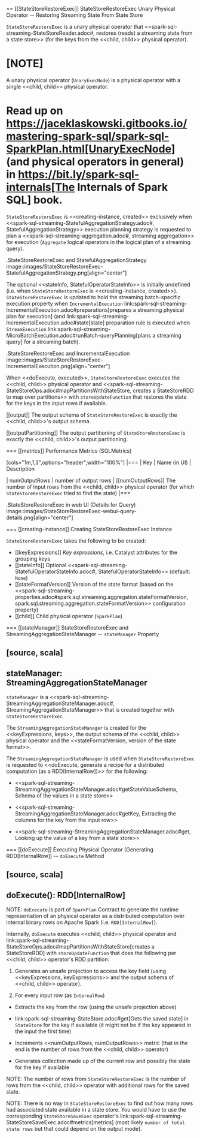 == [[StateStoreRestoreExec]] StateStoreRestoreExec Unary Physical Operator -- Restoring Streaming State From State Store

`StateStoreRestoreExec` is a unary physical operator that <<spark-sql-streaming-StateStoreReader.adoc#, restores (reads) a streaming state from a state store>> (for the keys from the <<child, child>> physical operator).

[NOTE]
====
A unary physical operator (`UnaryExecNode`) is a physical operator with a single <<child, child>> physical operator.

Read up on https://jaceklaskowski.gitbooks.io/mastering-spark-sql/spark-sql-SparkPlan.html[UnaryExecNode] (and physical operators in general) in https://bit.ly/spark-sql-internals[The Internals of Spark SQL] book.
====

`StateStoreRestoreExec` is <<creating-instance, created>> exclusively when <<spark-sql-streaming-StatefulAggregationStrategy.adoc#, StatefulAggregationStrategy>> execution planning strategy is requested to plan a <<spark-sql-streaming-aggregation.adoc#, streaming aggregation>> for execution (`Aggregate` logical operators in the logical plan of a streaming query).

.StateStoreRestoreExec and StatefulAggregationStrategy
image::images/StateStoreRestoreExec-StatefulAggregationStrategy.png[align="center"]

The optional <<stateInfo, StatefulOperatorStateInfo>> is initially undefined (i.e. when `StateStoreRestoreExec` is <<creating-instance, created>>). `StateStoreRestoreExec` is updated to hold the streaming batch-specific execution property when `IncrementalExecution` link:spark-sql-streaming-IncrementalExecution.adoc#preparations[prepares a streaming physical plan for execution] (and link:spark-sql-streaming-IncrementalExecution.adoc#state[state] preparation rule is executed when `StreamExecution` link:spark-sql-streaming-MicroBatchExecution.adoc#runBatch-queryPlanning[plans a streaming query] for a streaming batch).

.StateStoreRestoreExec and IncrementalExecution
image::images/StateStoreRestoreExec-IncrementalExecution.png[align="center"]

When <<doExecute, executed>>, `StateStoreRestoreExec` executes the <<child, child>> physical operator and <<spark-sql-streaming-StateStoreOps.adoc#mapPartitionsWithStateStore, creates a StateStoreRDD to map over partitions>> with `storeUpdateFunction` that restores the state for the keys in the input rows if available.

[[output]]
The output schema of `StateStoreRestoreExec` is exactly the <<child, child>>'s output schema.

[[outputPartitioning]]
The output partitioning of `StateStoreRestoreExec` is exactly the <<child, child>>'s output partitioning.

=== [[metrics]] Performance Metrics (SQLMetrics)

[cols="1m,1,3",options="header",width="100%"]
|===
| Key
| Name (in UI)
| Description

| numOutputRows
| number of output rows
| [[numOutputRows]] The number of input rows from the <<child, child>> physical operator (for which `StateStoreRestoreExec` tried to find the state)
|===

.StateStoreRestoreExec in web UI (Details for Query)
image::images/StateStoreRestoreExec-webui-query-details.png[align="center"]

=== [[creating-instance]] Creating StateStoreRestoreExec Instance

`StateStoreRestoreExec` takes the following to be created:

* [[keyExpressions]] *Key expressions*, i.e. Catalyst attributes for the grouping keys
* [[stateInfo]] Optional <<spark-sql-streaming-StatefulOperatorStateInfo.adoc#, StatefulOperatorStateInfo>> (default: `None`)
* [[stateFormatVersion]] Version of the state format (based on the <<spark-sql-streaming-properties.adoc#spark.sql.streaming.aggregation.stateFormatVersion, spark.sql.streaming.aggregation.stateFormatVersion>> configuration property)
* [[child]] Child physical operator (`SparkPlan`)

=== [[stateManager]] StateStoreRestoreExec and StreamingAggregationStateManager -- `stateManager` Property

[source, scala]
----
stateManager: StreamingAggregationStateManager
----

`stateManager` is a <<spark-sql-streaming-StreamingAggregationStateManager.adoc#, StreamingAggregationStateManager>> that is created together with `StateStoreRestoreExec`.

The `StreamingAggregationStateManager` is created for the <<keyExpressions, keys>>, the output schema of the <<child, child>> physical operator and the <<stateFormatVersion, version of the state format>>.

The `StreamingAggregationStateManager` is used when `StateStoreRestoreExec` is requested to <<doExecute, generate a recipe for a distributed computation (as a RDD[InternalRow])>> for the following:

* <<spark-sql-streaming-StreamingAggregationStateManager.adoc#getStateValueSchema, Schema of the values in a state store>>

* <<spark-sql-streaming-StreamingAggregationStateManager.adoc#getKey, Extracting the columns for the key from the input row>>

* <<spark-sql-streaming-StreamingAggregationStateManager.adoc#get, Looking up the value of a key from a state store>>

=== [[doExecute]] Executing Physical Operator (Generating RDD[InternalRow]) -- `doExecute` Method

[source, scala]
----
doExecute(): RDD[InternalRow]
----

NOTE: `doExecute` is part of `SparkPlan` Contract to generate the runtime representation of an physical operator as a distributed computation over internal binary rows on Apache Spark (i.e. `RDD[InternalRow]`).

Internally, `doExecute` executes <<child, child>> physical operator and link:spark-sql-streaming-StateStoreOps.adoc#mapPartitionsWithStateStore[creates a StateStoreRDD] with `storeUpdateFunction` that does the following per <<child, child>> operator's RDD partition:

1. Generates an unsafe projection to access the key field (using <<keyExpressions, keyExpressions>> and the output schema of <<child, child>> operator).

1. For every input row (as `InternalRow`)

* Extracts the key from the row (using the unsafe projection above)

* link:spark-sql-streaming-StateStore.adoc#get[Gets the saved state] in `StateStore` for the key if available (it might not be if the key appeared in the input the first time)

* Increments <<numOutputRows, numOutputRows>> metric (that in the end is the number of rows from the <<child, child>> operator)

* Generates collection made up of the current row and possibly the state for the key if available

NOTE: The number of rows from `StateStoreRestoreExec` is the number of rows from the <<child, child>> operator with additional rows for the saved state.

NOTE: There is no way in `StateStoreRestoreExec` to find out how many rows had associated state available in a state store. You would have to use the corresponding `StateStoreSaveExec` operator's link:spark-sql-streaming-StateStoreSaveExec.adoc#metrics[metrics] (most likely `number of total state rows` but that could depend on the output mode).
